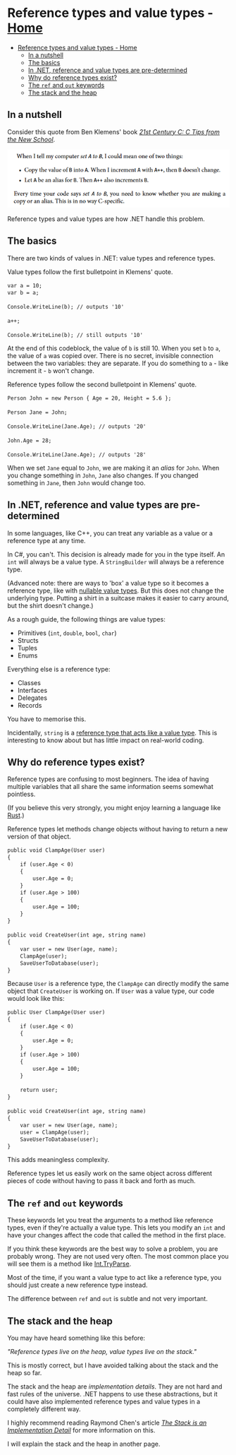 # Reference types and value types - [Home](index.md)

- [Reference types and value types - Home](#reference-types-and-value-types---home)
  - [In a nutshell](#in-a-nutshell)
  - [The basics](#the-basics)
  - [In .NET, reference and value types are pre-determined](#in-net-reference-and-value-types-are-pre-determined)
  - [Why do reference types exist?](#why-do-reference-types-exist)
  - [The `ref` and `out` keywords](#the-ref-and-out-keywords)
  - [The stack and the heap](#the-stack-and-the-heap)

## In a nutshell
Consider this quote from Ben Klemens' book *[21st Century C: C Tips from the New School](https://www.amazon.co.uk/21st-Century-Tips-New-School/dp/1449327141)*.

![image](../images/ref-types-and-val-types.png)

Reference types and value types are how .NET handle this problem.

## The basics
There are two kinds of values in .NET: value types and reference types.

Value types follow the first bulletpoint in Klemens' quote. 
```
var a = 10;
var b = a;

Console.WriteLine(b); // outputs '10'

a++;

Console.WriteLine(b); // still outputs '10'
```

At the end of this codeblock, the value of `b` is still 10. When you set `b` to `a`, the value of `a` was copied over. There is no secret, invisible connection between the two variables: they are separate. If you do something to `a` - like increment it - `b` won't change.

Reference types follow the second bulletpoint in Klemens' quote.

```
Person John = new Person { Age = 20, Height = 5.6 };

Person Jane = John;

Console.WriteLine(Jane.Age); // outputs '20'

John.Age = 28;

Console.WriteLine(Jane.Age); // outputs '28'
```

When we set `Jane` equal to `John`, we are making it an *alias* for `John`.
When you change something in `John`, `Jane` also changes. If you changed something in `Jane`, then `John` would change too.

## In .NET, reference and value types are pre-determined
In some languages, like C++, you can treat any variable as a value or a reference type at any time.

In C#, you can't. This decision is already made for you in the type itself. An `int` will always be a value type. A `StringBuilder` will always be a reference type.

(Advanced note: there are ways to 'box' a value type so it becomes a reference type, like with [nullable value types](https://docs.microsoft.com/en-us/dotnet/csharp/language-reference/builtin-types/nullable-value-types). But this does not change the underlying type. Putting a shirt in a suitcase makes it easier to carry around, but the shirt doesn't change.)

As a rough guide, the following things are value types:
* Primitives (`int`, `double`, `bool`, `char`)
* Structs
* Tuples
* Enums

Everything else is a reference type:
* Classes
* Interfaces
* Delegates
* Records

You have to memorise this.

Incidentally, `string` is a [reference type that acts like a value type](https://stackoverflow.com/questions/636932/in-c-why-is-string-a-reference-type-that-behaves-like-a-value-type). This is interesting to know about but has little impact on real-world coding.

## Why do reference types exist?
Reference types are confusing to most beginners. The idea of having multiple variables that all share the same information seems somewhat pointless.

(If you believe this very strongly, you might enjoy learning a language like [Rust](https://www.rust-lang.org/).)

Reference types let methods change objects without having to return a new version of that object.

```
public void ClampAge(User user)
{
    if (user.Age < 0)
    {
        user.Age = 0;
    }
    if (user.Age > 100)
    {
        user.Age = 100;
    }
}

public void CreateUser(int age, string name)
{
    var user = new User(age, name);
    ClampAge(user);
    SaveUserToDatabase(user);
}
```

Because `User` is a reference type, the `ClampAge` can directly modify the same object that `CreateUser` is working on. If `User` was a value type, our code would look like this:

```
public User ClampAge(User user)
{
    if (user.Age < 0)
    {
        user.Age = 0;
    }
    if (user.Age > 100)
    {
        user.Age = 100;
    }

    return user;
}

public void CreateUser(int age, string name)
{
    var user = new User(age, name);
    user = ClampAge(user);
    SaveUserToDatabase(user);
}
```

This adds meaningless complexity. 

Reference types let us easily work on the same object across different pieces of code without having to pass it back and forth as much.

## The `ref` and `out` keywords
These keywords let you treat the arguments to a method like reference types, even if they're actually a value type. This lets you modify an `int` and have your changes affect the code that called the method in the first place.

If you think these keywords are the best way to solve a problem, you are probably wrong. They are not used very often. The most common place you will see them is a method like [Int.TryParse](https://docs.microsoft.com/en-us/dotnet/api/system.int32.tryparse?view=net-5.0).

Most of the time, if you want a value type to act like a reference type, you should just create a new reference type instead.

The difference between `ref` and `out` is subtle and not very important.

## The stack and the heap
You may have heard something like this before:

*"Reference types live on the heap, value types live on the stack."*

This is mostly correct, but I have avoided talking about the stack and the heap so far.

The stack and the heap are *implementation details*. They are not hard and fast rules of the universe. .NET happens to use these abstractions, but it could have also implemented reference types and value types in a completely different way.

I highly recommend reading Raymond Chen's article [*The Stack is an Implementation Detail*](https://docs.microsoft.com/en-us/archive/blogs/ericlippert/the-stack-is-an-implementation-detail-part-one) for more information on this.

I will explain the stack and the heap in another page.




